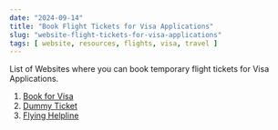 ```yaml
---
date: "2024-09-14"
title: "Book Flight Tickets for Visa Applications"
slug: "website-flight-tickets-for-visa-applications"
tags: [ website, resources, flights, visa, travel ]
---
```




List of Websites where you can book temporary flight tickets for Visa Applications.

1. [Book for Visa][1]
2. [Dummy Ticket][2]
3. [Flying Helpline][3]



  [1]: https://bookforvisa.com/
  [2]: http://www.dummyticket.com/
  [3]: http://www.flyinghelpline.com/
